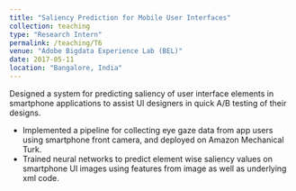 ```yaml
---
title: "Saliency Prediction for Mobile User Interfaces"
collection: teaching
type: "Research Intern"
permalink: /teaching/T6
venue: "Adobe Bigdata Experience Lab (BEL)"
date: 2017-05-11
location: "Bangalore, India"
---
```


Designed a system for predicting saliency of user interface elements in smartphone applications to assist UI designers in quick A/B testing of their designs.

* Implemented a pipeline for collecting eye gaze data from app users using smartphone front camera, and deployed on Amazon Mechanical Turk.
* Trained neural networks to predict element wise saliency values on smartphone UI images using features from image as well as underlying xml code.